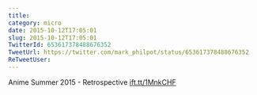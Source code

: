 ```yaml
---
title: 
category: micro
date: 2015-10-12T17:05:01
slug: 2015-10-12T17:05:01
TwitterId: 653617378488676352
TweetUrl: https://twitter.com/mark_philpot/status/653617378488676352
ReTweetUser: 
---
```


Anime Summer 2015 - Retrospective [ift.tt/1MnkCHF](http://ift.tt/1MnkCHF)